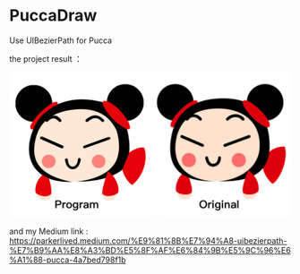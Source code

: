 # PuccaDraw
Use UIBezierPath for Pucca

the project result ：

![image](https://github.com/ParkerChen001/PuccaDraw/blob/main/pucca_both008.png)

and my Medium link :
https://parkerlived.medium.com/%E9%81%8B%E7%94%A8-uibezierpath-%E7%B9%AA%E8%A3%BD%E5%8F%AF%E6%84%9B%E5%9C%96%E6%A1%88-pucca-4a7bed798f1b
